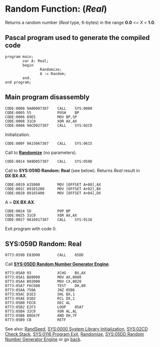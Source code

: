 # Random Function: (*Real*) 

Returns a random number (*Real* type, 6-bytes) in the range **0.0** <= *X* < **1.0**.

## Pascal program used to generate the compiled code

```
program main;
        var A: Real;
        begin
                Randomize;
                A := Random;
        end.
end program;
```

## Main program disassembly

```
CODE:0000 9A00007307    CALL	SYS:0000
CODE:0005 55            PUSH	BP
CODE:0006 89E5          MOV	BP,SP
CODE:0008 31C0          XOR	AX,AX
CODE:000A 9ACD027307    CALL	SYS:02CD
```

Initialization.

```
CODE:000F 9A15067307    CALL	SYS:0615
```

Call to **[Randomize](RANDOMIZE.md)** (no parameters).

```
CODE:0014 9A9D057307    CALL	SYS:059D
```

Call to **SYS:059D Random: Real** (see below). Returns *Real* result in **DX**:**BX**:**AX**.

```
CODE:0019 A35000        MOV	[OFFSET A+00],AX
CODE:001C 891E5200      MOV	[OFFSET A+02],BX
CODE:0020 89165400      MOV	[OFFSET A+04],DX
```

A = **DX**:**BX**:**AX**.

```
CODE:0024 5D            POP	BP
CODE:0025 31C0          XOR	AX,AX
CODE:0027 9A16017307    CALL	SYS:0116
```

Exit program with code 0.

## SYS:059D Random: **Real**

```
0773:059D E83D00        CALL	05DD
```

Call **[SYS:05DD Random Number Generator Engine](RANDOM-ENGINE.md)**.

```
0773:05A0 93            XCHG	BX,AX
0773:05A1 B88000        MOV	AX,0080
0773:05A4 B92000        MOV	CX,0020
0773:05A7 F6C680        TEST	DH,80
0773:05AA 750A          JNZ	05B6
0773:05AC D1E3          SHL	BX,1
0773:05AE D1D2          RCL	DX,1
0773:05B0 FEC8          DEC	AL
0773:05B2 E2F3          LOOP	05A7
0773:05B4 32C0          XOR	AL,AL
0773:05B6 80E67F        AND	DH,7F
0773:05B9 CB            RETF
```

See also: [RandSeed](../DATA.md), [SYS:0000 System Library Initialization](../0000-INIT.md), [SYS:02CD Check Stack](../02CD-CHECK-STACK.md), [SYS:0116 Program Exit](../0113-CTRL-C-HANDLER.md), [Randomize](RANDOMIZE.md), [SYS:05DD Random Number Generator Engine](RANDOM-ENGINE.md) or go [back](../../README.md).